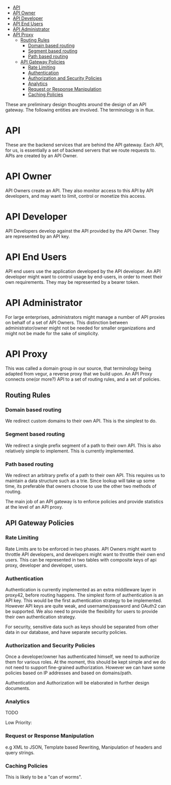 - [API](#sec-1)
- [API Owner](#sec-2)
- [API Developer](#sec-3)
- [API End Users](#sec-4)
- [API Administrator](#sec-5)
- [API Proxy](#sec-6)
  - [Routing Rules](#sec-6-1)
    - [Domain based routing](#sec-6-1-1)
    - [Segment based routing](#sec-6-1-2)
    - [Path based routing](#sec-6-1-3)
  - [API Gateway Policies](#sec-6-2)
    - [Rate Limiting](#sec-6-2-1)
    - [Authentication](#sec-6-2-2)
    - [Authorization and Security Policies](#sec-6-2-3)
    - [Analytics](#sec-6-2-4)
    - [Request or Response Manipulation](#sec-6-2-5)
    - [Caching Policies](#sec-6-2-6)

These are preliminary design thoughts around the design of an API gateway. The following entities are involved. The terminology is in flux.

# API<a id="sec-1"></a>

These are the backend services that are behind the API gateway. Each API, for us, is essentially a set of backend servers that we route requests to. APIs are created by an API Owner.

# API Owner<a id="sec-2"></a>

API Owners create an API. They also monitor access to this API by API developers, and may want to limit, control or monetize this access.

# API Developer<a id="sec-3"></a>

API Developers develop against the API provided by the API Owner. They are represented by an API key.

# API End Users<a id="sec-4"></a>

API end users use the application developed by the API developer. An API developer might want to control usage by end-users, in order to meet their own requirements. They may be represented by a bearer token.

# API Administrator<a id="sec-5"></a>

For large enterprises, administrators might manage a number of API proxies on behalf of a set of API Owners. This distinction between administrator/owner might not be needed for smaller organizations and might not be made for the sake of simplicity.

# API Proxy<a id="sec-6"></a>

This was called a domain group in our source, that terminology being adapted from vegur, a reverse proxy that we build upon. An API Proxy connects one(or more?) API to a set of routing rules, and a set of policies.

## Routing Rules<a id="sec-6-1"></a>

### Domain based routing<a id="sec-6-1-1"></a>

We redirect custom domains to their own API. This is the simplest to do.

### Segment based routing<a id="sec-6-1-2"></a>

We redirect a single prefix segment of a path to their own API. This is also relatively simple to implement. This is currently implemented.

### Path based routing<a id="sec-6-1-3"></a>

We redirect an arbitrary prefix of a path to their own API. This requires us to maintain a data structure such as a trie. Since lookup will take up some time, its preferable that owners choose to use the other two methods of routing.

The main job of an API gateway is to enforce policies and provide statistics at the level of an API proxy.

## API Gateway Policies<a id="sec-6-2"></a>

### Rate Limiting<a id="sec-6-2-1"></a>

Rate Limits are to be enforced in two phases. API Owners might want to throttle API developers, and developers might want to throttle their own end users. This can be represented in two tables with composite keys of api proxy, developer and developer, users.

### Authentication<a id="sec-6-2-2"></a>

Authentication is currently implemented as an extra middleware layer in proxy42, before routing happens. The simplest form of authentication is an API key. This would be the first authentication strategy to be implemented. However API keys are quite weak, and username/password and OAuth2 can be supported. We also need to provide the flexibility for users to provide their own authentication strategy.

For security, sensitive data such as keys should be separated from other data in our database, and have separate security policies.

### Authorization and Security Policies<a id="sec-6-2-3"></a>

Once a developer/owner has authenticated himself, we need to authorize them for various roles. At the moment, this should be kept simple and we do not need to support fine-grained authorization. However we can have some policies based on IP addresses and based on domains/path.

Authentication and Authorization will be elaborated in further design documents.

### Analytics<a id="sec-6-2-4"></a>

TODO

Low Priority:

### Request or Response Manipulation<a id="sec-6-2-5"></a>

e.g XML to JSON, Template based Rewriting, Manipulation of headers and query strings.

### Caching Policies<a id="sec-6-2-6"></a>

This is likely to be a "can of worms".
